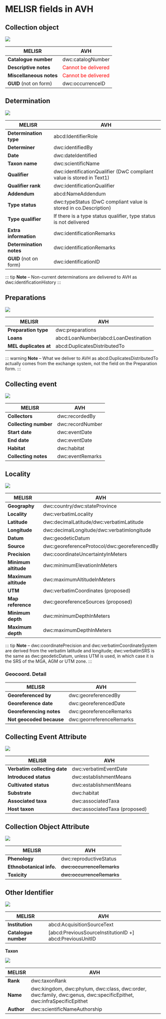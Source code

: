 # MELISR fields in AVH

## Collection object

![](./media/img_collection_object_form.png)

MELISR | AVH
---|---
**Catalogue number** | dwc:catalogNumber
**Descriptive notes** | <span style="color:red">Cannot be delivered</span>
**Miscellaneous notes** | <span style="color:red">Cannot be delivered</span>
**GUID** (not on form) | dwc:occurrenceID

## Determination

![](./media/img_determination_form.png)

MELISR | AVH
---|---
**Determination type** | abcd:IdentifierRole
**Determiner** | dwc:identifiedBy
**Date** | dwc:dateIdentified
**Taxon name** | dwc:scientificName
**Qualifier** | dwc:identificationQualifier (DwC compliant value is stored in Text1)
**Qualifier rank** | dwc:identificationQualifier
**Addendum** | abcd:NameAddendum
**Type status** | dwc:typeStatus (DwC compliant value is stored in co.Description)
**Type qualifier** | If there is a type status qualifier, type status is not delivered
**Extra information** | dwc:identificationRemarks
**Determination notes** | dwc:identificationRemarks
**GUID** (not on form) | dwc:identificationID

::: tip
**Note** – Non-current determinations are delivered to AVH as dwc:identificationHistory
:::

## Preparations

![](./media/img_preparation_form.png)

MELISR | AVH
---|---
**Preparation type** | dwc:preparations
**Loans** | abcd:LoanNumber/abcd:LoanDestination
**MEL duplicates at** | abcd:DuplicatesDistributedTo

::: warning
**Note** – What we deliver to AVH as abcd:DuplicatesDistributedTo actually comes from the exchange system, not the field on the Preparation form.
:::

## Collecting event

![](./media/img_collecting_event_form.png)

MELISR | AVH
---|---
**Collectors** | dwc:recordedBy
**Collecting number** | dwc:recordNumber
**Start date** | dwc:eventDate
**End date** | dwc:eventDate
**Habitat** | dwc:habitat
**Collecting notes** | dwc:eventRemarks

## Locality

![](./media/img_locality_form.png)

MELISR | AVH
---|---
**Geography** | dwc:country/dwc:stateProvince
**Locality** | dwc:verbatimLocality
**Latitude** | dwc:decimalLatitude/dwc:verbatimLatitude
**Longitude** | dwc:decimalLongitude/dwc:verbatimlongitude
**Datum** | dwc:geodeticDatum
**Source** | dwc:georeferenceProtocol/dwc:georeferencedBy
**Precision** | dwc:coordinateUncertaintyInMeters
**Minimum altitude** | dwc:minimumElevationInMeters
**Maximum altitude** | dwc:maximumAltitudeInMeters
**UTM** | dwc:verbatimCoordinates (proposed)
**Map reference** | dwc:georeferenceSources (proposed)
**Minimum depth** | dwc:minimumDepthInMeters
**Maximum depth** | dwc:maximumDepthInMeters

::: tip
**Note** – dwc:coordinatePrecision and dwc:verbatimCoordinateSystem are derived from the verbatim latitude and longitude; dwc:verbatimSRS is the same as dwc:geodeticDatum, unless UTM is used, in which case it is the SRS of the MGA, AGM or UTM zone.
:::

### Geocoord. Detail

MELISR | AVH
---|---
**Georeferenced by** | dwc:georeferencedBy
**Georeference date** | dwc:georeferencedDate
**Georeferencing notes** | dwc:georeferenceRemarks
**Not geocoded because** | dwc:georreferenceRemarks

## Collecting Event Attribute

![](./media/img_collecting_event_attribute_form.png)

MELISR | AVH
---|---
**Verbatim collecting date** | dwc:verbatimEventDate
**Introduced status** | dwc:establishmentMeans
**Cultivated status** | dwc:establishmentMeans
**Substrate** | dwc:habitat
**Associated taxa** | dwc:associatedTaxa
**Host taxon** | dwc:associatedTaxa (proposed)

## Collection Object Attribute

![](./media/img_collection_object_attribute_form.png)

MELISR | AVH
---|---
**Phenology** | dwc:reproductiveStatus
**Ethnobotanical info.** | ~~dwc:occurrenceRemarks~~
**Toxicity** | ~~dwc:occurrenceRemarks~~

## Other Identifier

![](./media/img_other_identifier_form.png)

MELISR | AVH
---|---
**Institution** | abcd:AcquisitionSourceText
**Catalogue number** | \[abcd:PreviousSourceInstitutionID +\] abcd:PreviousUnitID

**Taxon**

![](./media/img_taxon_form.png)

MELISR | AVH
---|---
**Rank** | dwc:taxonRank
**Name** | dwc:kingdom, dwc:phylum, dwc:class, dwc:order, dwc:family, dwc:genus, dwc:specificEpithet, dwc:infraSpecificEpithet
**Author** | dwc:scientificNameAuthorship

